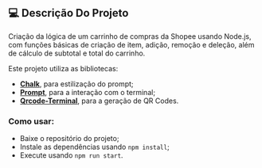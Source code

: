 ## 💻 Descrição Do Projeto

Criação da lógica de um carrinho de compras da Shopee usando Node.js, com funções básicas de criação de item, adição, remoção e deleção, além de cálculo de subtotal e total do carrinho.

Este projeto utiliza as bibliotecas:
- <b>[Chalk](https://www.npmjs.com/package/chalk)</b>, para estilização do prompt;
- <b>[Prompt](https://www.npmjs.com/package/prompt)</b>, para a interação com o terminal;
- <b>[Qrcode-Terminal](https://www.npmjs.com/package/qrcode-terminal)</b>, para a geração de QR Codes.

### Como usar:

- Baixe o repositório do projeto;
- Instale as dependências usando <code>npm install</code>;
- Execute usando <code>npm run start</code>.
